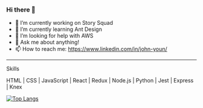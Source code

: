 ### Hi there 👋



- 🔭 I’m currently working on Story Squad
- 🌱 I’m currently learning Ant Design
- 🤔 I’m looking for help with AWS
- 💬 Ask me about anything!
- 📫 How to reach me: https://www.linkedin.com/in/john-youn/

---

Skills

HTML | CSS | JavaScript | React | Redux | Node.js | Python | Jest | Express | Knex


[![Top Langs](https://github-readme-stats.vercel.app/api/top-langs/?username=johnyoun28)](https://github.com/johnyoun28)



